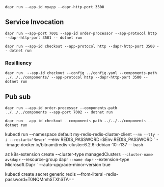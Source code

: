 ```
dapr run --app-id myapp --dapr-http-port 3500
```

## Service Invocation

```
dapr run --app-port 7001 --app-id order-processor --app-protocol http --dapr-http-port 3501 -- dotnet run
```

```
dapr run --app-id checkout --app-protocol http --dapr-http-port 3500 -- dotnet run
```

### Resilliency

```
dapr run  --app-id checkout --config ../config.yaml --components-path ../../../components/ --app-protocol http --dapr-http-port 3500 -- dotnet run
```

## Pub sub

```
dapr run --app-id order-processor --components-path ../../../components --app-port 7002 -- dotnet run
```

```
dapr run --app-id checkout --components-path ../../../components -- dotnet run

```

kubectl run --namespace default my-redis-redis-cluster-client `
  --rm --tty -i --restart='Never' `
  --env REDIS_PASSWORD=$Env:REDIS_PASSWORD `
  --image docker.io/bitnami/redis-cluster:6.2.6-debian-10-r137 -- bash

az k8s-extension create --cluster-type managedClusters `
    --cluster-name avkdapr `
    --resource-group dapr `
    --name dapr `
    --extension-type Microsoft.Dapr `
    --auto-upgrade-minor-version true

kubectl create secret generic redis --from-literal=redis-password=T0NQMmhSTXhSTA==
